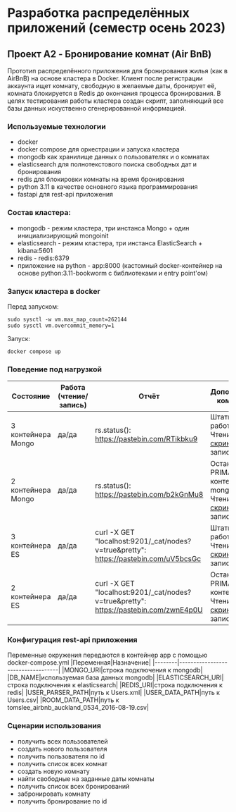 # Разработка распределённых приложений (семестр осень 2023)
## Проект A2 - Бронирование комнат (Air BnB)

Прототип распределённого приложения для бронирования жилья (как в AirBnB) на основе кластера в Docker. Клиент после регистрации аккаунта ищет комнату, свободную в желаемые даты, бронирует её, комната блокируется в Redis до окончания процесса бронирования. В целях тестирования работы кластера создан скрипт, заполняющий все базы данных искуственно сгенерированной информацией.

### Используемые технологии
- docker
- docker compose для оркестрации и запуска кластера
- mongodb как хранилище данных о пользователях и о комнатах
- elasticsearch для полнотекстового поиска свободных дат и бронирования 
- redis для блокировки комнаты на время бронирования
- python 3.11 в качестве основного языка программирования
- fastapi для rest-api приложения

### Состав кластера:
- mongodb - режим кластера, три инстанса Mongo + один инициализирующий mongoinit
- elasticsearch - режим кластера, три инстанса ElasticSearch + kibana:5601
- redis - redis:6379
- приложение на python - app:8000 (кастомный docker-контейнер на основе python:3.11-bookworm с библиотеками и entry point'ом)

### Запуск кластера в docker
Перед запуском:
```
sudo sysctl -w vm.max_map_count=262144
sudo sysctl vm.overcommit_memory=1
```
Запуск:
```
docker compose up
```

### Поведение под нагрузкой
| Состояние          | Работа (чтение/запись) | Отчёт | Дополнительные комментарии|
|---|---|---|---|
| 3 контейнера Mongo | да/да | rs.status(): https://pastebin.com/RTikbku9 | Штатный режим работы кластера. Чтение: [скриншот](https://fastpic.org/view/123/2024/0301/acff4e6955725492b7c2b80f36df51b0.png.html), запись: [скриншот](https://fastpic.org/view/123/2024/0301/5599b1e453b9f9846a34782f2e69bc5c.png.html)
| 2 контейнера Mongo | да/да | rs.status(): https://pastebin.com/b2kGnMu8 | Остановлен PRIMARY-контейнер mongo01. Чтение: [скриншот](https://fastpic.org/view/123/2024/0301/685e9585e4f8c3d891cae48f82a7e862.png.html), запись: [скриншот](https://fastpic.org/view/123/2024/0301/275d9efc462ee224b4c94c9ba90ed8e1.png.html) 
| 3 контейнера ES | да/да | curl -X GET "localhost:9201/_cat/nodes?v=true&pretty": https://pastebin.com/uV5bcsGc | Штатный режим работы кластера. Чтение: [скриншот](https://fastpic.org/view/123/2024/0301/dd6735390e9cc48f0a4937b8aa3217c4.png.html), запись: [скриншот](https://fastpic.org/view/123/2024/0301/_c55263403275f28a9976909221fb23b6.png.html)
| 2 контейнера ES | да/да | curl -X GET "localhost:9201/_cat/nodes?v=true&pretty": https://pastebin.com/zwnE4p0U | Остановлен PRIMARY-контейнер es03. Чтение: [скриншот](https://fastpic.org/view/123/2024/0301/452ca130af689e309c9335ccb7001f93.png.html), запись: [скриншот](https://fastpic.org/view/123/2024/0301/_ab426f4e7e50f58bc361446546b0d4c8.png.html)

### Конфигурация rest-api приложения
Переменные окружения передаются в контейнер app с помощью docker-compose.yml
|Переменная|Назначение|
|--------|-----------------------------------|
|MONGO_URI|строка подключения к mongodb|
|DB_NAME|используемая база данных mongodb|
|ELASTICSEARCH_URI|строка подключения к elasticsearch|
|REDIS_URI|строка подключения к redis|
|USER_PARSER_PATH|путь к Users.xml|
|USER_DATA_PATH|путь к Users.сsv|
|ROOM_DATA_PATH|путь к tomslee_airbnb_auckland_0534_2016-08-19.csv|

### Сценарии использования
- получить всех пользователей
- создать нового пользователя
- получить пользователя по id
- получить список всех комнат
- создать новую комнату
- найти свободные на заданные даты комнаты
- получить список всех бронирований
- забронировать комнату
- получить бронирование по id
